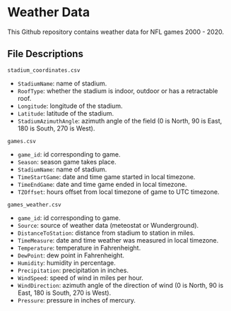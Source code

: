 # Weather Data
This Github repository contains weather data for NFL games 2000 - 2020. 

## File Descriptions

 `stadium_coordinates.csv`

- `StadiumName`: name of stadium.
- `RoofType`: whether the stadium is indoor, outdoor or has a retractable roof.
- `Longitude`: longitude of the stadium.
- `Latitude`: latitude of the stadium.
- `StadiumAzimuthAngle`: azimuth angle of the field (0 is North, 90 is East, 180 is South, 270 is West).



`games.csv`

- `game_id`: id corresponding to game.
- `Season`: season game takes place.
- `StadiumName`: name of stadium.
- `TimeStartGame`: date and time game started in local timezone.
- `TimeEndGame`: date and time game ended in local timezone.
- `TZOffset`: hours offset from local timezone of game to UTC timezone.




`games_weather.csv`

- `game_id`: id corresponding to game.
- `Source`: source of weather data (meteostat or Wunderground).
- `DistanceToStation`: distance from stadium to station in miles.
- `TimeMeasure`: date and time weather was measured in local timezone.
- `Temperature`: temperature in Fahrenheight.
- `DewPoint`: dew point in Fahrenheight.
- `Humidity`: humidity in percentage.
- `Precipitation`: precipitation in inches.
- `WindSpeed`: speed of wind in miles per hour.
- `WindDirection`: azimuth angle of the direction of wind (0 is North, 90 is East, 180 is South, 270 is West).
- `Pressure`: pressure in inches of mercury.
